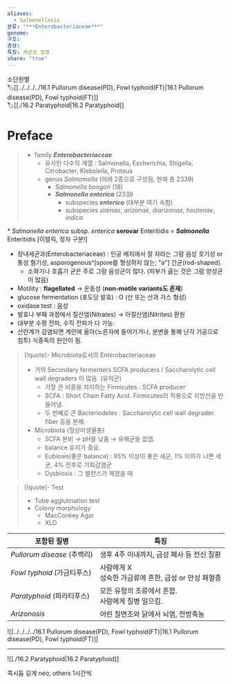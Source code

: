 ```yaml
---
aliases:
  - Salmonellasis
분류: "***Enterobacteriaceae***"
genome: 
구조: 
증상: 
특징: 세균성 질병.
share: "true"
---
```


소단원별<br>
🏷️[[../../../../16.1 Pullorum disease(PD), Fowl typhoid(FT)|16.1 Pullorum disease(PD), Fowl typhoid(FT)]]<br>
🏷️[[./16.2 Paratyphoid|16.2 Paratyphoid]]
# Preface
> - family ***Enterobacteriaceae***
> 	- 유사한 다수의 계열 : Salmonella, Escherichia, Shigella, Citrobacter, Klebsiella, Proteus
> 	- genus *Salmomella* (아래 2종으로 구성됨, 현재 총 2339)
> 		- *Salmonella bongori* (18)
> 		- ***Salmonella enterica*** (2339
> 			- subspecies ***enterica*** (대부분 여기 속함)
> 			- subspecies *slamae*, *arizonae*, *diarizonae*, *houtenae*, *indica*

\* *Salmonella* *enterica* subsp. *enterica* **serovar** Enteritidis = ***Salmonella*** Enteritidis [이탤릭, 정자 구분!]

- 장내세균과(Enterobacteriaceae) : 인공 배지에서 잘 자라는 그람 음성 호기성 or 통성 혐기성, asporogenous^[spore를 형성하지 않는; "a"] 간균(rod-shaped).
	- 소화기나 호흡기 균은 주로 그람 음성균이 많다. (피부가 곪는 것은 그람 양성균이 많음)
- Motility : **flagellated** → 운동성 (**non-motile variants도 존재**)
- glucose fermentation (포도당 발효) : O (산 또는 산과 가스 형성)
- oxidase test : 음성
- 발효나 부패 과정에서 질산염(Nitrates) → 아질산염(Nitrites) 환원
- 대부분 수평 전파, 수직 전파가 다 가능.
- 산란계가 감염되면 계란에 옮아(노른자에 들어가거나, 분변을 통해 난각 기공으로 침투) 식중독의 원인이 됨.

>[!quote]- Microbiota로서의 Enterobacteriaceae
>- 거의 Secondary fermenters SCFA producers / Saccharolytic cell wall degraders 이 많음. (유익균)
>	- 가장 큰 비중을 차지하는 Firmicutes : SCFA producer
>	- SCFA : Short Chain Fatty Acid. Firmicutes의 작용으로 지방산을 만들어냄.
>	- 두 번째로 큰 Bacteriodetes : Saccharolytic cell wall degrader. fiber 등을 분해.
>- Microbiota (정상미생물총)
>	- SCFA 분비 → pH를 낮춤 → 유해균을 없앰.
>	- balance 유지가 중요.
>	- Eubiosis(좋은 balance) : 95% 이상이 좋은 세균, 1% 이하가 나쁜 세균, 4% 전후로 기회감염균
>	- Dysbiosis : 그 밸런스가 깨졌을 때

>[!quote]- Test
>- Tube agglutination test
>- Colony morphology
>	- MacConkey Agar
>	- XLD

| 포함된 질병                   | 특징                                  |
| ------------------------ | ----------------------------------- |
| *Pullorum disease* (추백리) | 생후 4주 이내까지, 급성 폐사 등 전신 질환           |
| *Fowl typhoid* (가금티푸스)   | 사람에게 X<br>성숙한 가금류에 흔한, 급성 or 만성 패혈증 |
| *Paratyphoid* (파라티푸스)    | 모든 유형의 조류에서 흔함.<br>사람에게 질병 일으킴.     |
| *Arizonosis*             | 어린 칠면조와 닭에서 뇌염, 전방축농                |


![[../../../../16.1 Pullorum disease(PD), Fowl typhoid(FT)|16.1 Pullorum disease(PD), Fowl typhoid(FT)]]

---

![[./16.2 Paratyphoid|16.2 Paratyphoid]]


콕시듐 길게
neo, others 1시간씩